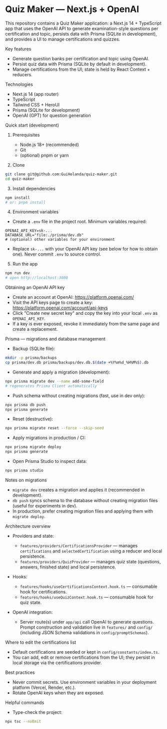 # Quiz Maker — Next.js + OpenAI

This repository contains a Quiz Maker application: a Next.js 14 + TypeScript app that uses the OpenAI API to generate examination-style questions per certification and topic, persists data with Prisma (SQLite in development), and provides a UI to manage certifications and quizzes.

Key features
- Generate question banks per certification and topic using OpenAI.
- Persist quiz data with Prisma (SQLite by default in development).
- Manage certifications from the UI; state is held by React Context + reducers.

Technologies
- Next.js 14 (app router)
- TypeScript
- Tailwind CSS + HeroUI
- Prisma (SQLite for development)
- OpenAI (GPT) for question generation

Quick start (development)
1. Prerequisites
	 - Node.js 18+ (recommended)
	 - Git
	 - (optional) pnpm or yarn

2. Clone

```bash
git clone git@github.com:GuiHolanda/quiz-maker.git
cd quiz-maker
```

3. Install dependencies

```bash
npm install
# or: pnpm install
```

4. Environment variables

- Create a `.env` file in the project root. Minimum variables required:

```env
OPENAI_API_KEY=sk-...
DATABASE_URL="file:./prisma/dev.db"
# (optional) other variables for your environment
```

- Replace `sk-...` with your OpenAI API key (see below for how to obtain one). Never commit `.env` to source control.

5. Run the app

```bash
npm run dev
# open http://localhost:3000
```

Obtaining an OpenAI API key
- Create an account at OpenAI: https://platform.openai.com/
- Visit the API keys page to create a key: https://platform.openai.com/account/api-keys
- Click "Create new secret key" and copy the key into your local `.env` as `OPENAI_API_KEY`.
- If a key is ever exposed, revoke it immediately from the same page and create a replacement.

Prisma — migrations and database management
- Backup (SQLite file):

```bash
mkdir -p prisma/backups
cp prisma/dev.db prisma/backups/dev.db.$(date +%Y%m%d_%H%M%S).db
```

- Generate and apply a migration (development):

```bash
npx prisma migrate dev --name add-some-field
# regenerates Prisma Client automatically
```

- Push schema without creating migrations (fast, use in dev only):

```bash
npx prisma db push
npx prisma generate
```

- Reset (destructive):

```bash
npx prisma migrate reset --force --skip-seed
```

- Apply migrations in production / CI:

```bash
npx prisma migrate deploy
npx prisma generate
```

- Open Prisma Studio to inspect data:

```bash
npx prisma studio
```

Notes on migrations
- `migrate dev` creates a migration and applies it (recommended in development).
- `db push` syncs schema to the database without creating migration files (useful for experiments in dev).
- In production, prefer creating migration files and applying them with `migrate deploy`.

Architecture overview
- Providers and state:
	- `features/providers/CertificationsProvider` — manages `certifications` and `selectedCertification` using a reducer and local persistence.
	- `features/providers/QuizProvider` — manages quiz state (questions, answers, finished state) and local persistence.

- Hooks:
	- `features/hooks/useCertificationsContext.hook.ts` — consumable hook for certifications.
	- `features/hooks/useQuizContext.hook.ts` — consumable hook for quiz state.

- OpenAI integration:
	- Server route(s) under `app/api` call OpenAI to generate questions. Prompt construction and validation live in `features/` and `config/` (including JSON Schema validations in `config/promptSchemas`).

Where to edit the certifications list
- Default certifications are seeded or kept in `config/constants/index.ts`.
- You can add, edit or remove certifications from the UI; they persist in local storage via the certifications provider.

Best practices
- Never commit secrets. Use environment variables in your deployment platform (Vercel, Render, etc.).
- Rotate OpenAI keys when they are exposed.

Helpful commands
- Type-check the project:

```bash
npx tsc --noEmit
```

